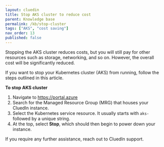 ```yaml
---
layout: cluedin
title: Stop AKS cluster to reduce cost
parent: Knowledge base
permalink: /kb/stop-cluster
tags: ["AKS", "cost saving"]
nav_order: 13
published: false
---
```


Stopping the AKS cluster reduces costs, but you will still pay for other resources such as storage, networking, and so on. However, the overall cost will be significantly reduced.

If you want to stop your Kubernetes cluster (AKS) from running, follow the steps outlined in this article.

**To stop AKS cluster**

1. Navigate to https://portal.azure
1. Search for the Managed Resource Group (MRG) that houses your CluedIn instance.
1. Select the Kubernetes service resource. It usually starts with `aks-` followed by a unique string.
1. At the top, select **Stop**, which should then begin to power down your instance.

If you require any further assistance, reach out to CluedIn support.